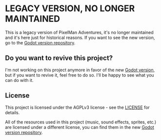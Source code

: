 # LEGACY VERSION, NO LONGER MAINTAINED
This is a legacy version of PixelMan Adventures, it's no longer maintained and
it's here just for historical reasons. If you want to see the new version, go
to the [Godot version repository](https://github.com/RobotoSkunk/PixelMan-Adventures).

## Do you want to revive this project?
I'm not working on this project anymore in favor of the new
[Godot version](https://github.com/RobotoSkunk/PixelMan-Adventures), but if you
want to revive it, feel free to do so. I'll be happy to see what you can do
with it.


## License
This project is licensed under the AGPLv3 license - see the [LICENSE](LICENSE)
for details.

All of the resources used in this project (music, sound effects, sprites, etc.)
are licensed under a different license, you can find them in the new
[Godot version repository](https://github.com/RobotoSkunk/PixelMan-Adventures).
